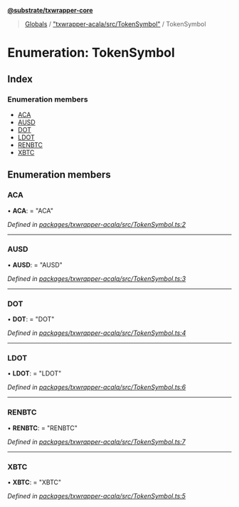 **[@substrate/txwrapper-core](../README.md)**

> [Globals](../globals.md) / ["txwrapper-acala/src/TokenSymbol"](../modules/_txwrapper_acala_src_tokensymbol_.md) / TokenSymbol

# Enumeration: TokenSymbol

## Index

### Enumeration members

* [ACA](_txwrapper_acala_src_tokensymbol_.tokensymbol.md#aca)
* [AUSD](_txwrapper_acala_src_tokensymbol_.tokensymbol.md#ausd)
* [DOT](_txwrapper_acala_src_tokensymbol_.tokensymbol.md#dot)
* [LDOT](_txwrapper_acala_src_tokensymbol_.tokensymbol.md#ldot)
* [RENBTC](_txwrapper_acala_src_tokensymbol_.tokensymbol.md#renbtc)
* [XBTC](_txwrapper_acala_src_tokensymbol_.tokensymbol.md#xbtc)

## Enumeration members

### ACA

•  **ACA**:  = "ACA"

*Defined in [packages/txwrapper-acala/src/TokenSymbol.ts:2](https://github.com/paritytech/txwrapper-core/blob/731a943/packages/txwrapper-acala/src/TokenSymbol.ts#L2)*

___

### AUSD

•  **AUSD**:  = "AUSD"

*Defined in [packages/txwrapper-acala/src/TokenSymbol.ts:3](https://github.com/paritytech/txwrapper-core/blob/731a943/packages/txwrapper-acala/src/TokenSymbol.ts#L3)*

___

### DOT

•  **DOT**:  = "DOT"

*Defined in [packages/txwrapper-acala/src/TokenSymbol.ts:4](https://github.com/paritytech/txwrapper-core/blob/731a943/packages/txwrapper-acala/src/TokenSymbol.ts#L4)*

___

### LDOT

•  **LDOT**:  = "LDOT"

*Defined in [packages/txwrapper-acala/src/TokenSymbol.ts:6](https://github.com/paritytech/txwrapper-core/blob/731a943/packages/txwrapper-acala/src/TokenSymbol.ts#L6)*

___

### RENBTC

•  **RENBTC**:  = "RENBTC"

*Defined in [packages/txwrapper-acala/src/TokenSymbol.ts:7](https://github.com/paritytech/txwrapper-core/blob/731a943/packages/txwrapper-acala/src/TokenSymbol.ts#L7)*

___

### XBTC

•  **XBTC**:  = "XBTC"

*Defined in [packages/txwrapper-acala/src/TokenSymbol.ts:5](https://github.com/paritytech/txwrapper-core/blob/731a943/packages/txwrapper-acala/src/TokenSymbol.ts#L5)*
